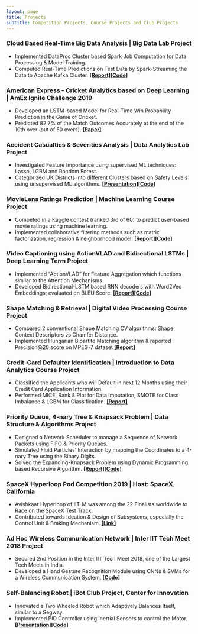 ```yaml
---
layout: page
title: Projects
subtitle: Competition Projects, Course Projects and Club Projects
---
```


### Cloud Based Real-Time Big Data Analysis | Big Data Lab Project
- Implemented DataProc Cluster based Spark Job Computation for Data Processing & Model Training.
- Computed Real-Time Predictions on Test Data by Spark-Streaming the Data to Apache Kafka Cluster.
[**[Report]**](https://drive.google.com/file/d/1Ae7_B41qOwFnQkbcvzkjRndtpaEuUOfo/view?usp=sharing)[**[Code]**](https://github.com/ruc98/Cloud-Based-Real-Time-Big-Data-Analysis)

### American Express - Cricket Analytics based on Deep Learning | AmEx Ignite Challenge 2019
- Developed an LSTM-based Model for Real-Time Win Probability Prediction in the Game of Cricket.
- Predicted 82.7% of the Match Outcomes Accurately at the end of the 10th over (out of 50 overs).
[**[Paper]**](https://www.ijraset.com/fileserve.php?FID=28203)

### Accident Casualties & Severities Analysis | Data Analytics Lab Project
- Investigated Feature Importance using supervised ML techniques: Lasso, LGBM and Random Forest.
- Categorized UK Districts into different Clusters based on Safety Levels using unsupervised ML algorithms.
[**[Presentation]**](https://drive.google.com/file/d/1wppd9wc23ifTJXAfD0bSZjbo3hnGH9eS/view?usp=sharing)[**[Code]**](https://github.com/ruc98/Accident-Casualties-and-Severities-Analysis)

### MovieLens Ratings Prediction | Machine Learning Course Project
- Competed in a Kaggle contest (ranked 3rd of 60) to predict user-based movie ratings using machine learning.
- Implemented collaborative filtering methods such as matrix factorization, regression & neighborhood model.
[**[Report]**](https://drive.google.com/open?id=1B1sZBLXwCHY5BlSqfFWK2zvcFnqPJDkX)[**[Code]**](https://github.com/ruc98/Netflix_Data_Challenge)

### Video Captioning using ActionVLAD and Bidirectional LSTMs | Deep Learning Term Project
- Implemented “ActionVLAD” for Feature Aggregation which functions similar to the Attention Mechanisms. 
- Developed Bidirectional-LSTM based RNN decoders with Word2Vec Embeddings; evaluated on BLEU Score.
[**[Report]**](https://drive.google.com/open?id=1QcMIkIxj7tjBWcKKjaOfKFwXYzYvI4QU)[**[Code]**](https://github.com/ruc98/Video_Captioning_using_ActionVLAD_and_Bidirectional_LSTMs)

### Shape Matching & Retrieval | Digital Video Processing Course Project
- Compared 2 conventional Shape Matching CV algorithms: Shape Context Descriptors vs Chamfer Distance. 
- Implemented Hungarian Bipartite Matching algorithm & reported Precision@20 score on MPEG-7 dataset
[**[Report]**](https://drive.google.com/file/d/1nieQLu9dfbpCoQYnuiVdQ77p9bDy-Igt/view?usp=sharing)

### Credit-Card Defaulter Identification | Introduction to Data Analytics Course Project
- Classified the Applicants who will Default in next 12 Months using their Credit Card Application Information.
- Performed MICE, Rank & Plot for Data Imputation, SMOTE for Class Imbalance & LGBM for Classification.
[**[Report]**](https://drive.google.com/file/d/19C6m2InHneLUYFQKwktmrQAEAv7vV4J1/view?usp=sharing)

### Priority Queue, 4-nary Tree & Knapsack Problem | Data Structure & Algorithms Project
- Designed a Network Scheduler to manage a Sequence of Network Packets using FIFO & Priority Queues.
- Simulated Fluid Particles’ Interaction by mapping the Coordinates to a 4-nary Tree using the Binary Digits.
- Solved the Expanding-Knapsack Problem using Dynamic Programming based Recursive Algorithm.
[**[Report]**](https://drive.google.com/file/d/1ynMxRUC98kijQ-ZtY2MLuy9Swq-L9RCi/view?usp=sharing)[**[Code]**](https://github.com/ruc98/Priority-Queue-4-nary-Tree-and-Knapsack-Problem)

### SpaceX Hyperloop Pod Competition 2019 | Host: SpaceX, California 
- Avishkaar Hyperloop of IIT-M was among the 22 Finalists worldwide to Race on the SpaceX Test Track.
- Contributed towards Ideation & Design of Subsystems, especially the Control Unit & Braking Mechanism.
[**[Link]**](http://avishkarhyperloop.com/index.php)

### Ad Hoc Wireless Communication Network | Inter IIT Tech Meet 2018 Project 
- Secured 2nd Position in the Inter IIT Tech Meet 2018, one of the Largest Tech Meets in India.
- Developed a Hand Gesture Recognition Module using CNNs & SVMs for a Wireless Communication System.
[**[Code]**](https://github.com/ruc98/Inter-IIT-Tech-Meet-2018-Project)


### Self-Balancing Robot | iBot Club Project, Center for Innovation
- Innovated a Two Wheeled Robot which Adaptively Balances Itself, similar to a Segway.
- Implemented PID Controller using Inertial Sensors to control the Motor.
[**[Presentation]**](https://drive.google.com/open?id=1J3YCmkEtjTdAsun0rTq42q-OC0quKCBg)[**[Code]**](https://github.com/ruc98/Self_Balancing_Bot)

